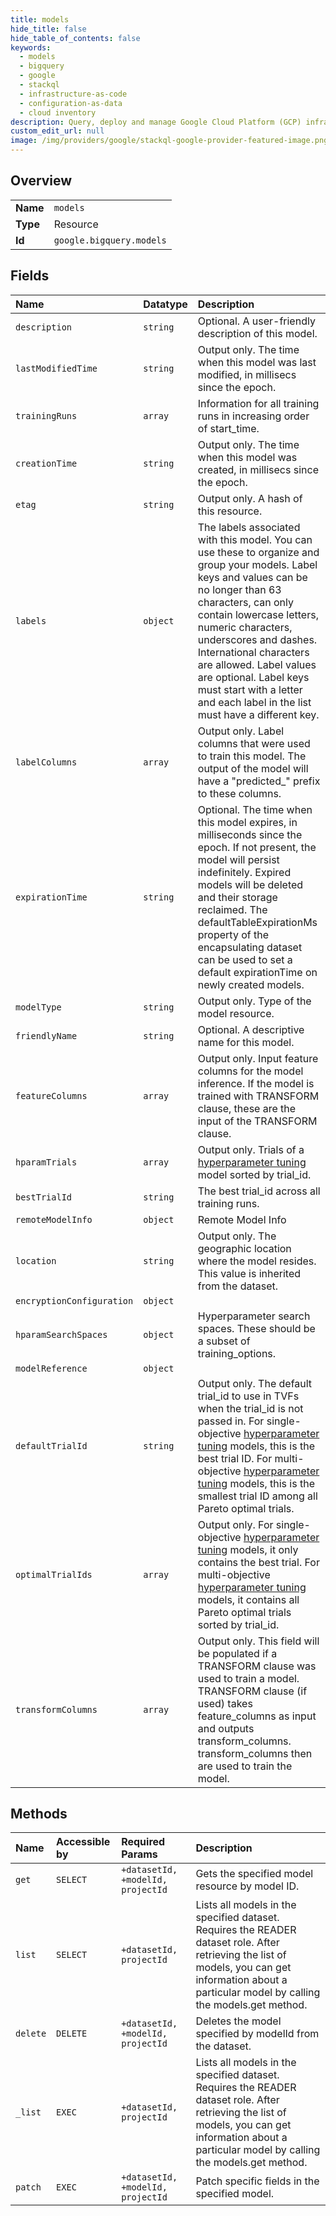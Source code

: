 ```yaml
---
title: models
hide_title: false
hide_table_of_contents: false
keywords:
  - models
  - bigquery
  - google    
  - stackql
  - infrastructure-as-code
  - configuration-as-data
  - cloud inventory
description: Query, deploy and manage Google Cloud Platform (GCP) infrastructure and resources using SQL
custom_edit_url: null
image: /img/providers/google/stackql-google-provider-featured-image.png
---
```

  
    

## Overview
<table><tbody>
<tr><td><b>Name</b></td><td><code>models</code></td></tr>
<tr><td><b>Type</b></td><td>Resource</td></tr>
<tr><td><b>Id</b></td><td><code>google.bigquery.models</code></td></tr>
</tbody></table>

## Fields
| Name | Datatype | Description |
|:-----|:---------|:------------|
| `description` | `string` | Optional. A user-friendly description of this model. |
| `lastModifiedTime` | `string` | Output only. The time when this model was last modified, in millisecs since the epoch. |
| `trainingRuns` | `array` | Information for all training runs in increasing order of start_time. |
| `creationTime` | `string` | Output only. The time when this model was created, in millisecs since the epoch. |
| `etag` | `string` | Output only. A hash of this resource. |
| `labels` | `object` | The labels associated with this model. You can use these to organize and group your models. Label keys and values can be no longer than 63 characters, can only contain lowercase letters, numeric characters, underscores and dashes. International characters are allowed. Label values are optional. Label keys must start with a letter and each label in the list must have a different key. |
| `labelColumns` | `array` | Output only. Label columns that were used to train this model. The output of the model will have a "predicted_" prefix to these columns. |
| `expirationTime` | `string` | Optional. The time when this model expires, in milliseconds since the epoch. If not present, the model will persist indefinitely. Expired models will be deleted and their storage reclaimed. The defaultTableExpirationMs property of the encapsulating dataset can be used to set a default expirationTime on newly created models. |
| `modelType` | `string` | Output only. Type of the model resource. |
| `friendlyName` | `string` | Optional. A descriptive name for this model. |
| `featureColumns` | `array` | Output only. Input feature columns for the model inference. If the model is trained with TRANSFORM clause, these are the input of the TRANSFORM clause. |
| `hparamTrials` | `array` | Output only. Trials of a [hyperparameter tuning](/bigquery-ml/docs/reference/standard-sql/bigqueryml-syntax-hp-tuning-overview) model sorted by trial_id. |
| `bestTrialId` | `string` | The best trial_id across all training runs. |
| `remoteModelInfo` | `object` | Remote Model Info |
| `location` | `string` | Output only. The geographic location where the model resides. This value is inherited from the dataset. |
| `encryptionConfiguration` | `object` |  |
| `hparamSearchSpaces` | `object` | Hyperparameter search spaces. These should be a subset of training_options. |
| `modelReference` | `object` |  |
| `defaultTrialId` | `string` | Output only. The default trial_id to use in TVFs when the trial_id is not passed in. For single-objective [hyperparameter tuning](/bigquery-ml/docs/reference/standard-sql/bigqueryml-syntax-hp-tuning-overview) models, this is the best trial ID. For multi-objective [hyperparameter tuning](/bigquery-ml/docs/reference/standard-sql/bigqueryml-syntax-hp-tuning-overview) models, this is the smallest trial ID among all Pareto optimal trials. |
| `optimalTrialIds` | `array` | Output only. For single-objective [hyperparameter tuning](/bigquery-ml/docs/reference/standard-sql/bigqueryml-syntax-hp-tuning-overview) models, it only contains the best trial. For multi-objective [hyperparameter tuning](/bigquery-ml/docs/reference/standard-sql/bigqueryml-syntax-hp-tuning-overview) models, it contains all Pareto optimal trials sorted by trial_id. |
| `transformColumns` | `array` | Output only. This field will be populated if a TRANSFORM clause was used to train a model. TRANSFORM clause (if used) takes feature_columns as input and outputs transform_columns. transform_columns then are used to train the model. |
## Methods
| Name | Accessible by | Required Params | Description |
|:-----|:--------------|:----------------|:------------|
| `get` | `SELECT` | `+datasetId, +modelId, projectId` | Gets the specified model resource by model ID. |
| `list` | `SELECT` | `+datasetId, projectId` | Lists all models in the specified dataset. Requires the READER dataset role. After retrieving the list of models, you can get information about a particular model by calling the models.get method. |
| `delete` | `DELETE` | `+datasetId, +modelId, projectId` | Deletes the model specified by modelId from the dataset. |
| `_list` | `EXEC` | `+datasetId, projectId` | Lists all models in the specified dataset. Requires the READER dataset role. After retrieving the list of models, you can get information about a particular model by calling the models.get method. |
| `patch` | `EXEC` | `+datasetId, +modelId, projectId` | Patch specific fields in the specified model. |
